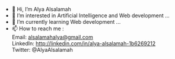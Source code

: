 - 👋 Hi, I’m Alya Alsalamah
- 👀 I’m interested in Artificial Intelligence and Web development ...
- 🌱 I’m currently learning Web development ...
- 📫 How to reach me :<br> 
     Email: alsalamahalya@gmail.com <br>
     LinkedIn: http://linkedin.com/in/alya-alsalamah-1b6269212 <br>
     Twitter: @AlyaAlsalamah

<!---
AlyaAlsalamah/AlyaAlsalamah is a ✨ special ✨ repository because its `README.md` (this file) appears on your GitHub profile.
You can click the Preview link to take a look at your changes.
--->
